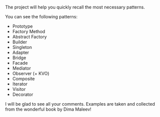 The project will help you quickly recall the most necessary patterns.

You can see the following patterns:
- Prototype
- Factory Method
- Abstract Factory
- Builder
- Singleton
- Adapter
- Bridge
- Facade
- Mediator
- Observer (+ KVO)
- Composite
- Iterator
- Visitor
- Decorator

I will be glad to see all your comments. 
Examples are taken and collected from the wonderful book by Dima Maleev!
